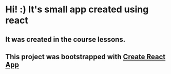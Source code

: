 
Hi! :) It's small app created using react
====================================
It was created in the course lessons.
-------------------------------------

This project was bootstrapped with [Create React App](https://github.com/facebookincubator/create-react-app)
-------------------------------------------------------
